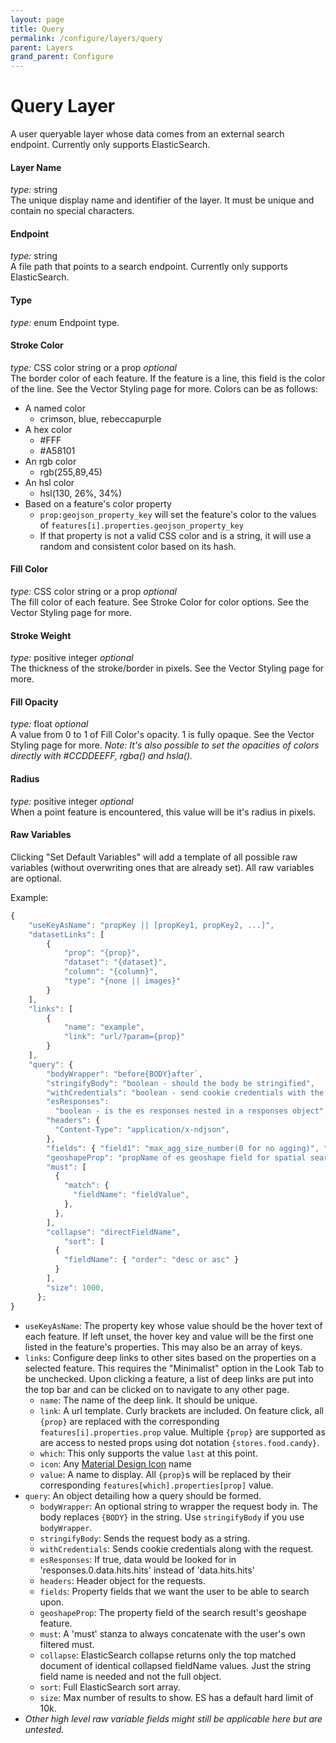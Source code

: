 ```yaml
---
layout: page
title: Query
permalink: /configure/layers/query
parent: Layers
grand_parent: Configure
---
```


# Query Layer

A user queryable layer whose data comes from an external search endpoint. Currently only supports ElasticSearch.

#### Layer Name

_type:_ string  
The unique display name and identifier of the layer. It must be unique and contain no special characters.

#### Endpoint

_type:_ string  
A file path that points to a search endpoint. Currently only supports ElasticSearch.

#### Type

_type:_ enum
Endpoint type.

#### Stroke Color

_type:_ CSS color string or a prop _optional_  
The border color of each feature. If the feature is a line, this field is the color of the line. See the Vector Styling page for more. Colors can be as follows:

- A named color
  - crimson, blue, rebeccapurple
- A hex color
  - #FFF
  - #A58101
- An rgb color
  - rgb(255,89,45)
- An hsl color
  - hsl(130, 26%, 34%)
- Based on a feature's color property
  - `prop:geojson_property_key` will set the feature's color to the values of `features[i].properties.geojson_property_key`
  - If that property is not a valid CSS color and is a string, it will use a random and consistent color based on its hash.

#### Fill Color

_type:_ CSS color string or a prop _optional_  
The fill color of each feature. See Stroke Color for color options. See the Vector Styling page for more.

#### Stroke Weight

_type:_ positive integer _optional_  
The thickness of the stroke/border in pixels. See the Vector Styling page for more.

#### Fill Opacity

_type:_ float _optional_  
A value from 0 to 1 of Fill Color's opacity. 1 is fully opaque. See the Vector Styling page for more.
_Note: It's also possible to set the opacities of colors directly with #CCDDEEFF, rgba() and hsla()._

#### Radius

_type:_ positive integer _optional_  
When a point feature is encountered, this value will be it's radius in pixels.

#### Raw Variables

Clicking "Set Default Variables" will add a template of all possible raw variables (without overwriting ones that are already set). All raw variables are optional.

Example:

```javascript
{
    "useKeyAsName": "propKey || [propKey1, propKey2, ...]",
    "datasetLinks": [
        {
            "prop": "{prop}",
            "dataset": "{dataset}",
            "column": "{column}",
            "type": "{none || images}"
        }
    ],
    "links": [
        {
            "name": "example",
            "link": "url/?param={prop}"
        }
    ],
    "query": {
        "bodyWrapper": "before{BODY}after`,
        "stringifyBody": "boolean - should the body be stringified",
        "withCredentials": "boolean - send cookie credentials with the request",
        "esResponses":
          "boolean - is the es responses nested in a responses object",
        "headers": {
          "Content-Type": "application/x-ndjson",
        },
        "fields": { "field1": "max_agg_size_number(0 for no agging)", "field2": 0 },
        "geoshapeProp": "propName of es geoshape field for spatial searches",
        "must": [
          {
            "match": {
              "fieldName": "fieldValue",
            },
          },
        ],
        "collapse": "directFieldName",
		    "sort": [
          {
            "fieldName": { "order": "desc or asc" }
          }
        ],
        "size": 1000,
      };
}
```

- `useKeyAsName`: The property key whose value should be the hover text of each feature. If left unset, the hover key and value will be the first one listed in the feature's properties. This may also be an array of keys.
- `links`: Configure deep links to other sites based on the properties on a selected feature. This requires the "Minimalist" option in the Look Tab to be unchecked. Upon clicking a feature, a list of deep links are put into the top bar and can be clicked on to navigate to any other page.
  - `name`: The name of the deep link. It should be unique.
  - `link`: A url template. Curly brackets are included. On feature click, all `{prop}` are replaced with the corresponding `features[i].properties.prop` value. Multiple `{prop}` are supported as are access to nested props using dot notation `{stores.food.candy}`.
  - `which`: This only supports the value `last` at this point.
  - `icon`: Any [Material Design Icon](http://materialdesignicons.com/) name
  - `value`: A name to display. All `{prop}`s will be replaced by their corresponding `features[which].properties[prop]` value.
- `query`: An object detailing how a query should be formed.
  - `bodyWrapper`: An optional string to wrapper the request body in. The body replaces `{BODY}` in the string. Use `stringifyBody` if you use `bodyWrapper`.
  - `stringifyBody`: Sends the request body as a string.
  - `withCredentials`: Sends cookie credentials along with the request.
  - `esResponses`: If true, data would be looked for in 'responses.0.data.hits.hits' instead of 'data.hits.hits'
  - `headers`: Header object for the requests.
  - `fields`: Property fields that we want the user to be able to search upon.
  - `geoshapeProp`: The property field of the search result's geoshape feature.
  - `must`: A 'must' stanza to always concatenate with the user's own filtered must.
  - `collapse`: ElasticSearch collapse returns only the top matched document of identical collapsed fieldName values. Just the string field name is needed and not the full object.
  - `sort`: Full ElasticSearch sort array.
  - `size`: Max number of results to show. ES has a default hard limit of 10k.
- _Other high level raw variable fields might still be applicable here but are untested._
